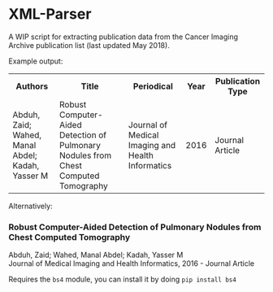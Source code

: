 # XML-Parser
A WIP script for extracting publication data from the Cancer Imaging Archive publication list (last updated May 2018).

Example output:

<html>
  <table style="width:100%">
    <tr>
      <th>Authors</th>
      <th>Title</th>
      <th>Periodical</th>
      <th>Year</th>
      <th>Publication Type</th>
    </tr>
    <tr>
        <td>Abduh, Zaid; Wahed, Manal Abdel; Kadah, Yasser M</td>
        <td>Robust Computer-Aided Detection of Pulmonary Nodules from Chest Computed Tomography</td>
        <td>Journal of Medical Imaging and Health Informatics</td>
        <td>2016</td>
        <td>Journal Article</td>
    </tr>

  </table>
</html>

Alternatively:
<html>
<h3>Robust Computer-Aided Detection of Pulmonary Nodules from Chest Computed Tomography</h3>
  Abduh, Zaid; Wahed, Manal Abdel; Kadah, Yasser M
  <br>
  <periodical>Journal of Medical Imaging and Health Informatics</periodical>, 2016
  <pub-type> - Journal Article</pub-type>
</html>


Requires the `bs4` module, you can install it by doing `pip install bs4`
